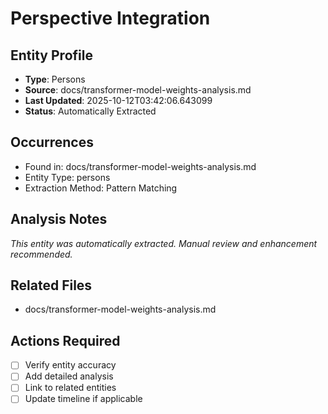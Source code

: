 # Perspective Integration

## Entity Profile
- **Type**: Persons
- **Source**: docs/transformer-model-weights-analysis.md
- **Last Updated**: 2025-10-12T03:42:06.643099
- **Status**: Automatically Extracted

## Occurrences
- Found in: docs/transformer-model-weights-analysis.md
- Entity Type: persons
- Extraction Method: Pattern Matching

## Analysis Notes
*This entity was automatically extracted. Manual review and enhancement recommended.*

## Related Files
- docs/transformer-model-weights-analysis.md

## Actions Required
- [ ] Verify entity accuracy
- [ ] Add detailed analysis
- [ ] Link to related entities
- [ ] Update timeline if applicable
